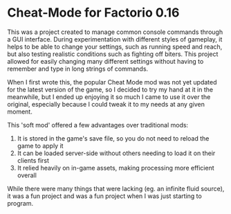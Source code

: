 # Cheat-Mode for Factorio 0.16

This was a project created to manage common console commands through a GUI interface. During experimentation with different styles of gameplay, it helps to be able to change your settings, such as running speed and reach, but also testing realistic conditions such as fighting off biters. This project allowed for easily changing many different settings without having to remember and type in long strings of commands. 

When I first wrote this, the popular Cheat Mode mod was not yet updated for the latest version of the game, so I decided to try my hand at it in the meanwhile, but I ended up enjoying it so much I came to use it over the original, especially because I could tweak it to my needs at any given moment. 

This 'soft mod' offered a few advantages over traditional mods:

1) It is stored in the game's save file, so you do not need to reload the game to apply it
2) It can be loaded server-side without others needing to load it on their clients first
3) It relied heavily on in-game assets, making processing more efficient overall

While there were many things that were lacking (eg. an infinite fluid source), it was a fun project and was a fun project when I was just starting to program. 
